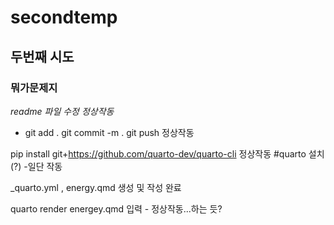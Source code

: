 # secondtemp

## 두번째 시도 

### 뭐가문제지

*readme 파일 수정 정상작동*

* git add . git commit -m . git push 정상작동 

pip install git+https://github.com/quarto-dev/quarto-cli 정상작동 #quarto 설치(?) -일단 작동

_quarto.yml , energy.qmd 생성 및 작성 완료

quarto render energey.qmd  입력 - 정상작동...하는 듯?

